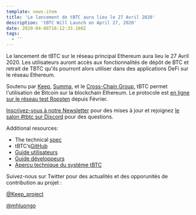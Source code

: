 ```yaml
---
template: news-item
title: 'Le lancement de tBTC aura lieu le 27 Avril 2020'
description: 'tBTC Will Launch on April 27, 2020'
date: 2020-04-06T16:12:33.160Z
tags:
  - ''
---
```

Le lancement de tBTC sur le réseau principal Ethereum aura lieu le 27 Avril 2020. Les utilisateurs auront accès aux fonctionnalités de dépôt de BTC et retrait de TBTC qu'ils pourront alors utiliser dans des applications DeFi sur le réseau Ethereum.

Soutenu par [Keep](http://keep.network), [Summa](https://summa.one/), et le [Cross-Chain Group](https://www.crosschain.group/), tBTC permet l'utilisation de Bitcoin sur la blockchain Ethereum. Le protocole est [en ligne sur le réseau test Ropsten](https://tbtc.network/news/2020-02-14-ropsten) depuis Février.

[Inscrivez-vous à notre Newsletter](https://tbtc.network/#mailing-list) pour des mises à jour et rejoignez [le salon #tbtc sur Discord](https://discord.gg/wYezN7v) pour des questions.

Additional resources:

* The technical [spec](http://docs.keep.network/tbtc/index.pdf)
* tBTC’s[GitHub](https://github.com/keep-network/tbtc)
* [Guide utilisateurs](https://tbtc.network/developers/how-to-use-the-tbtc-dapp)
* [Guide développeurs](https://tbtc.network/developers/how-to-integrate-tbtc-into-your-defi-dapp)
* [Aperçu technique du système tBTC](https://tbtc.network/developers/tbtc-technical-system-overview)

Suivez-nous sur Twitter pour des actualités et des opporunités de contribution au projet :

[@Keep_project](https://twitter.com/keep_project)

[@mhluongo](https://twitter.com/mhluongo)
